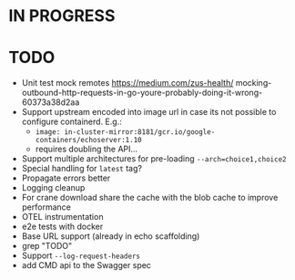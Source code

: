 # IN PROGRESS

# TODO

- Unit test mock remotes https://medium.com/zus-health/
  mocking-outbound-http-requests-in-go-youre-probably-doing-it-wrong-60373a38d2aa
- Support upstream encoded into image url in case its not possible to configure containerd. E.g.:
  - `image: in-cluster-mirror:8181/gcr.io/google-containers/echoserver:1.10`
  - requires doubling the API...
- Support multiple architectures for pre-loading `--arch=choice1,choice2`
- Special handling for `latest` tag?
- Propagate errors better
- Logging cleanup
- For crane download share the cache with the blob cache to improve performance
- OTEL instrumentation
- e2e tests with docker
- Base URL support (already in echo scaffolding)
- grep "TODO"
- Support `--log-request-headers`
- add CMD api to the Swagger spec
